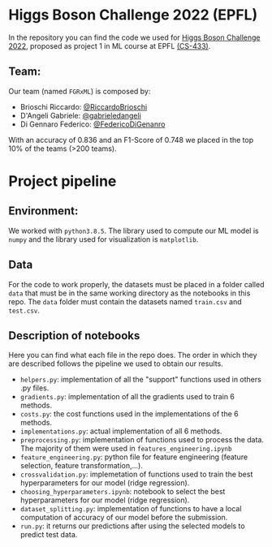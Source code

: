 # Higgs Boson Challenge 2022 (EPFL)
In the repository you can find the code we used for [Higgs Boson Challenge 2022](https://www.aicrowd.com/challenges/epfl-machine-learning-higgs), proposed as project 1 in ML course at EPFL [(CS-433)](https://www.epfl.ch/labs/mlo/machine-learning-cs-433/). 

## Team:
Our team (named `FGRxML`) is composed by:  
- Brioschi Riccardo: [@RiccardoBrioschi](https://github.com/RiccardoBrioschi)  
- D'Angeli Gabriele: [@gabrieledangeli](https://github.com/gabrieledangeli)  
- Di Gennaro Federico: [@FedericoDiGenanro](https://github.com/FedericoDiGennaro)   

With an accuracy of 0.836 and an F1-Score of 0.748 we placed in the top 10% of the teams (>200 teams).

# Project pipeline

## Environment:
We worked with `python3.8.5`. The library used to compute our ML model is `numpy` and the library used for visualization is `matplotlib`.

## Data
For the code to work properly, the datasets must be placed in a folder called `data` that must be in the same working directory as the notebooks in this repo. The `data` folder must contain the datasets named `train.csv` and `test.csv`.

## Description of notebooks
Here you can find what each file in the repo does. The order in which they are described follows the pipeline we used to obtain our results.
- `helpers.py`: implementation of  all the "support" functions used in others .py files.
- `gradients.py`: implementation of all the gradients used to train 6 methods.
- `costs.py`:  the cost functions used in the implementations of the 6 methods.
- `implementations.py`: actual implementation of all 6 methods.
- `preprocessing.py`: implementation of functions used to process the data. The majority of them were used in `features_engineering.ipynb`
- `feature_engineering.py`: python file for feature engineering (feature selection, feature transformation,...).
- `crossvalidation.py`: implemetation of functions used to train the best hyperparameters for our model (ridge regression).
- `choosing_hyperparameters.ipynb`: notebook to select the best hyperparameters for our model (ridge regression).
- `dataset_splitting.py`: implementation of functions to have a local computation of accuracy of our model before the submission.
- `run.py`: it returns our predictions after using the selected models to predict test data.


